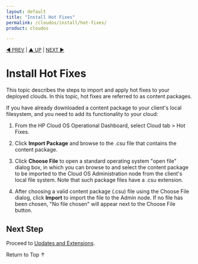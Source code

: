 ```yaml
---
layout: default
title: "Install Hot Fixes"
permalink: /cloudos/install/hot-fixes/
product: cloudos

---
```


<a name="_top"> </a>

<script> 

function PageRefresh { 
onLoad="window.refresh"
}

PageRefresh();

</script>


<p style="font-size: small;"> <a href="/cloudos/install/license/">&#9664; PREV</a> | <a href="/cloudos/install/">&#9650; UP</a> | <a href="/cloudos/install/updates-and-extensions/">NEXT &#9654;</a> </p>

# Install Hot Fixes

This topic describes the steps to import and apply hot fixes to your deployed clouds.  In this topic, hot fixes are referred to as content packages.

If you have already downloaded a content package to your client's local filesystem, and you need to add its functionality to your cloud:

1. From the HP Cloud OS Operational Dashboard, select Cloud tab > Hot Fixes.

2. Click **Import Package** and browse to the .csu file that contains the content package.

3. Click **Choose File** to open a standard operating system "open file" dialog box, in which you can browse to and select the content package to be imported to the Cloud OS Administration node from the client's local file system. Note that such package files have a .csu extension.

4. After choosing a valid content package (.csu) file using the Choose File dialog, click **Import** to import the file to the Admin node. If no file has been chosen, "No file chosen" will appear next to the Choose File button.

## Next Step

Proceed to [Updates and Extensions](/cloudos/install/updates-and-extensions/).

<a href="#_top" style="padding:14px 0px 14px 0px; text-decoration: none;"> Return to Top &#8593; </a>

